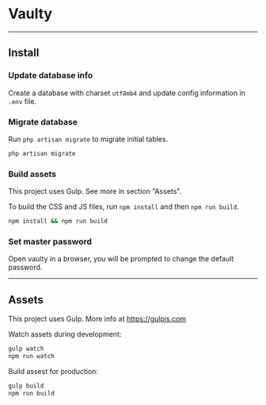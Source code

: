 # Vaulty

---

## Install

### Update database info

Create a database with charset `utf8mb4` and update config information in `.env` file.

### Migrate database

Run `php artisan migrate` to migrate initial tables.

```bash
php artisan migrate
```

### Build assets

This project uses Gulp. See more in section "Assets".

To build the CSS and JS files, run `npm install` and then `npm run build`.

```bash
npm install && npm run build
```

### Set master password

Open vaulty in a browser, you will be prompted to change the default password.

---

## Assets

This project uses Gulp. More info at https://gulpjs.com

Watch assets during development:

```bash
gulp watch
npm run watch
```

Build assest for production:

```bash
gulp build
npm run build
```
